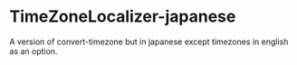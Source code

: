 # TimeZoneLocalizer-japanese
A version of convert-timezone but in japanese except timezones in english as an option.
